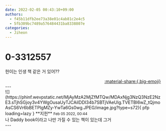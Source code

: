 ```yaml
---
date: 2022-02-05 00:43:10+09:00
authors:
  - f45b11dfb2ee73a38e01c4ab81c2e4c5
  - 5fb309bc7489a576484431ba8338807e
categories:
  - Jiheon
---
```


# 0-3312557

<div class="post-container" markdown="1">
<div class="content-container md-sidebar__scrollwrap" markdown="1">

헌이는 인생 책 같은 거 있어??

</div>
</div>

<div style="text-align: right;" markdown="1">
<a href="https://weverse.io/fromis9/fanpost/0-3312557" style="text-align: right;">:material-share:{.big-emoji}</a>
</div>
---

<div class="comments-container md-sidebar__scrollwrap" markdown="1">
<div class="comment" markdown="1">
<div class='id-container' markdown="1">
![](https://phinf.wevpstatic.net/MjAyMzA2MjZfMTQw/MDAxNjg3NzQ3NzE2NzE3.sTjhSGjoy3v4YWgOusaUyTJCAiIDDI34b7SBTjVAeUIg.TVETBI6wZ_tQjmoAsCS6Vr6bBETPlgMZy-YwTa6Gs0wg.JPEG/image.jpg?type=s72){ pfp loading=lazy }
**<span class="artist">지헌</span>** <small>Feb 05 2022, 00:44</small><br>
</div>
<div class='comment-body' markdown="1">
나 Daddy book이라고 나만 가질 수 있는 책이 있는데 그거
</div>
</div>
</div>
---

